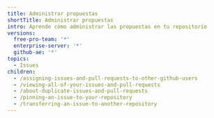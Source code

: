 ```yaml
---
title: Administrar propuestas
shortTitle: Administrar propuestas
intro: Aprende cómo administrar las propuestas en tu repositorio
versions:
  free-pro-team: '*'
  enterprise-server: '*'
  github-ae: '*'
topics:
  - Issues
children:
  - /assigning-issues-and-pull-requests-to-other-github-users
  - /viewing-all-of-your-issues-and-pull-requests
  - /about-duplicate-issues-and-pull-requests
  - /pinning-an-issue-to-your-repository
  - /transferring-an-issue-to-another-repository
---
```


